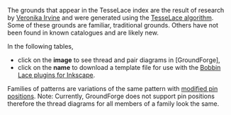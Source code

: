 The grounds that appear in the TesseLace index are the result of research by [Veronika Irvine](https://tesselace.com/about) and were generated using the [TesseLace algorithm](https://tesselace.com/research/bridges2012/).  Some of these grounds are familiar, traditional grounds.  Others have not been found in known catalogues and are likely new.

In the following tables, 
* click on the **image** to see thread and pair diagrams in [GroundForge],
* click on the **name** to download a template file for use with the [Bobbin Lace plugins for Inkscape](https://tesselace.com/tools/inkscape-extension/).

Families of patterns are variations of the same pattern with [modified pin positions](/GroundForge/help/Reshape-Patterns).  Note: Currently, GroundForge does not support pin positions therefore the thread diagrams for all members of a family look the same.
